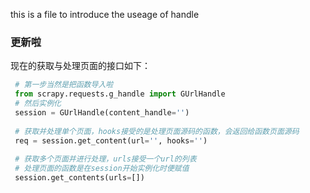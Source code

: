 this is a file to introduce the useage of handle

### 更新啦

现在的获取与处理页面的接口如下：
```python
 # 第一步当然是把函数导入啦
 from scrapy.requests.g_handle import GUrlHandle
 # 然后实例化
 session = GUrlHandle(content_handle='')
 
 # 获取并处理单个页面，hooks接受的是处理页面源码的函数，会返回给函数页面源码
 req = session.get_content(url='', hooks='')
 
 # 获取多个页面并进行处理，urls接受一个url的列表
 # 处理页面的函数是在session开始实例化时便赋值
 session.get_contents(urls=[])
 
```
